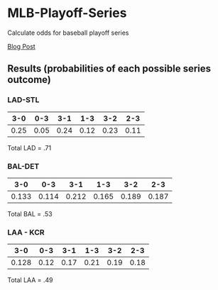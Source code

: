 MLB-Playoff-Series
==================

Calculate odds for baseball playoff series

[Blog Post](http://www.feelinkindablue.com/2014/09/dodgers-chances-against-cardinals-in.html)



## Results (probabilities of each possible series outcome)

### LAD-STL
| 3-0   |  0-3   |  3-1    |  1-3   |    3-2  |    2-3 |
|-------|--------|---------|--------|---------|--------|
|0.25   | 0.05   | 0.24    | 0.12   | 0.23    |  0.11  |

Total LAD = .71

### BAL-DET

| 3-0 |    0-3   |      3-1  |      1-3  |      3-2  |    2-3 |
|-----|----------|-----------|-----------|-----------|--------|
|0.133|  0.114   |  0.212    | 0.165     | 0.189     |  0.187 |

Total BAL = .53

### LAA - KCR

| 3-0 |    0-3   |      3-1  |      1-3  |      3-2  |    2-3 |
|-----|----------|-----------|-----------|-----------|--------|
|0.128|  0.12    |  0.17     | 0.21      | 0.19      |  0.18  |

Total LAA = .49
